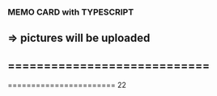 ### MEMO CARD with TYPESCRIPT
=> pictures will be uploaded
----------------------------
============================
-------------------
=======================
22
